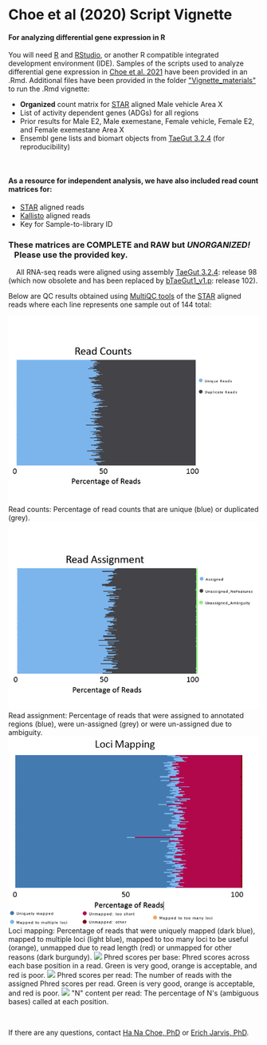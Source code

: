 # Choe et al (2020) Script Vignette


#### For analyzing differential gene expression in R

You will need [R] and [RStudio], or another R compatible integrated development environment (IDE). 
Samples of the scripts used to analyze differential gene expression in [Choe et al. 2021] have been provided in an .Rmd.
Additional files have been provided in the folder ["Vignette_materials"] to run the .Rmd vignette:
- **Organized** count matrix for [STAR] aligned Male vehicle Area X 
- List of activity dependent genes (ADGs) for all regions
- Prior results for Male E2, Male exemestane, Female vehicle, Female E2, and Female exemestane Area X 
- Ensembl gene lists and biomart objects from [TaeGut 3.2.4] (for reproducibility)

&nbsp;
#### As a resource for independent analysis, we have also included read count matrices for:
  - [STAR] aligned reads
  - [Kallisto] aligned reads
  - Key for Sample-to-library ID 

### These matrices are **COMPLETE** and **RAW** but ***UNORGANIZED!*** &nbsp;&nbsp;&nbsp;Please use the provided key.

&nbsp;
&nbsp;
All RNA-seq reads were aligned using assembly [TaeGut 3.2.4]: release 98 (which now obsolete and has been replaced by [bTaeGut1_v1.p]: release 102).

Below are QC results obtained using [MultiQC tools] of the [STAR] aligned reads where each line represents one sample out of 144 total:

<img src='https://github.com/H-N-Choe/Choe_2020_Vignette/blob/main/images/readcounts.png'>
Read counts: Percentage of read counts that are unique (blue) or duplicated (grey). 


<img src='https://github.com/H-N-Choe/Choe_2020_Vignette/blob/main/images/readassignment.png'>
Read assignment: Percentage of reads that were assigned to annotated regions (blue), were un-assigned (grey) or were un-assigned due to ambiguity. 


<img src='https://github.com/H-N-Choe/Choe_2020_Vignette/blob/main/images/locimapping.png'>
Loci mapping: Percentage of reads that were uniquely mapped (dark blue), mapped to multiple loci (light blue), mapped to too many loci to be useful (orange), unmapped due to read length (red) or unmapped for other reasons (dark burgundy). 


<img src='https://github.com/H-N-Choe/Choe_2020_Vignette/tree/blob/images/basephred.png'>
Phred scores per base: Phred scores across each base position in a read. Green is very good, orange is acceptable, and red is poor. 


<img src='https://github.com/H-N-Choe/Choe_2020_Vignette/tree/blob/images/readphred.png'>
Phred scores per read: The number of reads with the assigned Phred scores per read. Green is very good, orange is acceptable, and red is poor. 


<img src='https://github.com/H-N-Choe/Choe_2020_Vignette/tree/blob/images/ncontent.png'>
"N" content per read: The percentage of N's (ambiguous bases) called at each position.  

&nbsp;
&nbsp;
&nbsp;

If there are any questions, contact [Ha Na Choe, PhD] or [Erich Jarvis, PhD]. 



   ["Vignette_materials"]: <https://github.com/Neurogenetics-Jarvis/Choe_2020_Vignette/Vignette_materials/>
   [Choe et al. 2021]: <https://doi.org/10.1016/j.yhbeh.2020.104911>
   [TaeGut 3.2.4]: <https://sep2019.archive.ensembl.org/Taeniopygia_guttata/Info/Index>
   [bTaeGut1_v1.p]: <https://uswest.ensembl.org/Taeniopygia_guttata/Info/Index?db=core>
   [STAR]: <https://github.com/alexdobin/STAR>
   [Kallisto]: <https://pachterlab.github.io/kallisto/about>
   [MultiQC tools]: <https://multiqc.info/>
   [R]: <https://cran.r-project.org/>
   [RStudio]: <https://rstudio.com/>
   [Ha Na Choe, PhD]: <mailto:ha.choe@duke.edu>
   [Erich Jarvis, PhD]: <mailto:ejarvis@rockefeller.edu>
